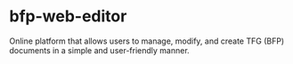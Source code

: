# bfp-web-editor
Online platform that allows users to manage, modify, and create TFG (BFP) documents in a simple and user-friendly manner.
